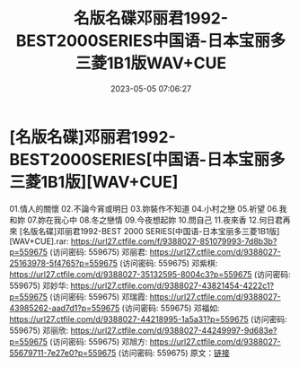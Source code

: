 ﻿---
title: 名版名碟邓丽君1992-BEST2000SERIES中国语-日本宝丽多三菱1B1版WAV+CUE
date: 2023-05-05 07:06:27
categories: WAV车载音乐、镜像
tags: 华语中文
---
# [名版名碟]邓丽君1992-BEST2000SERIES[中国语-日本宝丽多三菱1B1版][WAV+CUE]

01.情人的關懷
02.不論今宵或明日
03.妳裝作不知道
04.小村之戀
05.祈望
06.我和妳
07.妳在我心中
08.冬之戀情
09.今夜想起妳
10.問自己
11.夜來香
12.何日君再來
[名版名碟]邓丽君1992-BEST 2000 SERIES[中国语-日本宝丽多三菱1B1版][WAV+CUE].rar:
https://url27.ctfile.com/f/9388027-851079993-7d8b3b?p=559675
(访问密码: 559675)
邓丽君: https://url27.ctfile.com/d/9388027-25163978-5f4765?p=559675
(访问密码: 559675)
邓紫棋: https://url27.ctfile.com/d/9388027-35132595-8004c3?p=559675
(访问密码: 559675)
邓妙华: https://url27.ctfile.com/d/9388027-43821454-4222c1?p=559675
(访问密码: 559675)
邓瑞霞: https://url27.ctfile.com/d/9388027-43985262-aad7d1?p=559675
(访问密码: 559675)
邓福如: https://url27.ctfile.com/d/9388027-44218995-1a5a31?p=559675
(访问密码: 559675)
邓丽欣: https://url27.ctfile.com/d/9388027-44249997-9d683e?p=559675
(访问密码: 559675)
邓旭方: https://url27.ctfile.com/d/9388027-55679711-7e27e0?p=559675
(访问密码: 559675)
原文：[链接](https://blog.sina.com.cn/s/blog_1647c7e76010311qs.html)